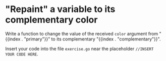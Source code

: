 # "Repaint" a variable to its complementary color

Write a function to change the value of the received `color` argument from "{{index . "primary"}}"
to its complementary "{{index . "complementary"}}".

Insert your code into the file `exercise.go` near the placeholder `//INSERT YOUR CODE HERE`.
